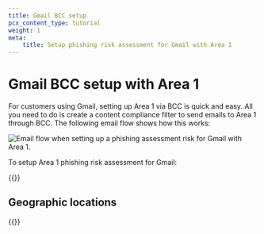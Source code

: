 ```yaml
---
title: Gmail BCC setup
pcx_content_type: tutorial
weight: 1
meta:
    title: Setup phishing risk assessment for Gmail with Area 1
---
```


# Gmail BCC setup with Area 1

For customers using Gmail, setting up Area 1 via BCC is quick and easy. All you need to do is create a content compliance filter to send emails to Area 1 through BCC. The following email flow shows how this works:

![Email flow when setting up a phishing assessment risk for Gmail with Area 1.](/email-security/static/deployment/api-setup/gmail/gmail-bcc-flow.png)

To setup Area 1 phishing risk assessment for Gmail:

{{<render file="_gmail-bcc-setup.md">}}

## Geographic locations

{{<render file="_bcc-table-geographic-locations.md" withParameters="<customer_name>@mxrecord.io;;<customer_name>@mailstream-eu-primary.mxrecord.io;;<customer_name>@mailstream-eu1.mxrecord.io;;<customer_name>@mailstream-bom.mxrecord.mx;;<customer_name>@mailstream-india-primary.mxrecord.mx;;<customer_name>@mailstream-asia.mxrecord.mx">}}
